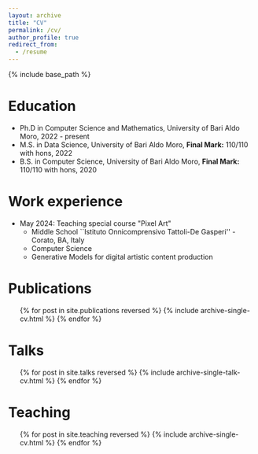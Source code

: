 ```yaml
---
layout: archive
title: "CV"
permalink: /cv/
author_profile: true
redirect_from:
  - /resume
---
```


{% include base_path %}

Education
======
* Ph.D in Computer Science and Mathematics, University of Bari Aldo Moro, 2022 - present
* M.S. in Data Science, University of Bari Aldo Moro, **Final Mark:** 110/110 with hons, 2022
* B.S. in Computer Science, University of Bari Aldo Moro, **Final Mark:** 110/110 with hons, 2020

Work experience
======
* May 2024: Teaching special course "Pixel Art"
  * Middle School ``Istituto Onnicomprensivo Tattoli-De Gasperi'' - Corato, BA, Italy
  * Computer Science
  * Generative Models for digital artistic content production
  

Publications
======
  <ul>{% for post in site.publications reversed %}
    {% include archive-single-cv.html %}
  {% endfor %}</ul>
  
Talks
======
  <ul>{% for post in site.talks reversed %}
    {% include archive-single-talk-cv.html  %}
  {% endfor %}</ul>
  
Teaching
======
  <ul>{% for post in site.teaching reversed %}
    {% include archive-single-cv.html %}
  {% endfor %}</ul>
  
